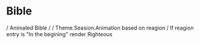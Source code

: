 # Bible
/ Animated Bible /
/ Theme.Seasion.Animation based on reagion
/ If reagion entry is "In the begining" render Righteous